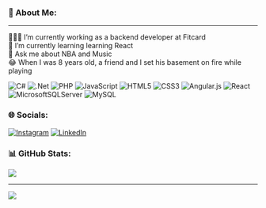 ### 💫 About Me:
----
👨🏾‍💻 I’m currently working as a backend developer at Fitcard<br>🌱 I’m currently learning learning React<br>🎸 Ask me about NBA and Music<br>😂 When I was 8 years old, a friend and I set his basement on fire while playing

![C#](https://img.shields.io/badge/c%23-%23239120.svg?style=for-the-badge&logo=c-sharp&logoColor=white) ![.Net](https://img.shields.io/badge/.NET-5C2D91?style=for-the-badge&logo=.net&logoColor=white) ![PHP](https://img.shields.io/badge/php-%23777BB4.svg?style=for-the-badge&logo=php&logoColor=white) ![JavaScript](https://img.shields.io/badge/javascript-%23323330.svg?style=for-the-badge&logo=javascript&logoColor=%23F7DF1E) ![HTML5](https://img.shields.io/badge/html5-%23E34F26.svg?style=for-the-badge&logo=html5&logoColor=white) ![CSS3](https://img.shields.io/badge/css3-%231572B6.svg?style=for-the-badge&logo=css3&logoColor=white) ![Angular.js](https://img.shields.io/badge/angular.js-%23E23237.svg?style=for-the-badge&logo=angularjs&logoColor=white) ![React](https://img.shields.io/badge/react-%2320232a.svg?style=for-the-badge&logo=react&logoColor=%2361DAFB) ![MicrosoftSQLServer](https://img.shields.io/badge/Microsoft%20SQL%20Sever-CC2927?style=for-the-badge&logo=microsoft%20sql%20server&logoColor=white) ![MySQL](https://img.shields.io/badge/mysql-%2300f.svg?style=for-the-badge&logo=mysql&logoColor=white)

### 🌐 Socials:
[![Instagram](https://img.shields.io/badge/Instagram-%23E4405F.svg?logo=Instagram&logoColor=white)](https://instagram.com/eugb_) [![LinkedIn](https://img.shields.io/badge/LinkedIn-%230077B5.svg?logo=linkedin&logoColor=white)](https://linkedin.com/in/gabrieldesenvolvedor) 

### 📊 GitHub Stats:
![](https://github-readme-stats.vercel.app/api?username=gabspace&theme=dark&hide_border=false&include_all_commits=true&count_private=true)

----
[![](https://visitcount.itsvg.in/api?id=gabspace&icon=1&color=0)](https://visitcount.itsvg.in)
